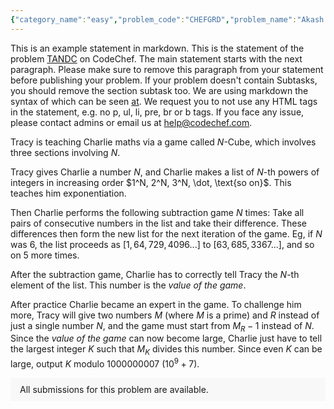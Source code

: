 ```yaml
---
{"category_name":"easy","problem_code":"CHEFGRD","problem_name":"Akash and Grid","problemComponents":{"constraints":"- $1 \\leq T \\leq 10^4$\n- $3 \\leq N \\lt 2 \\cdot 10^4$\n- $N$ is always odd.\n- $1 \\leq x_s, y_s \\leq N$\n","constraintsState":true,"subtasks":"","subtasksState":false,"inputFormat":"- The first line of input contains a single integer $T$, denoting the number of test cases. The description of $T$ test cases follows.\n- Each test case consists of a single line of input, containing three space-separated integers $N, x_s, y_s$ — the size of the grid and the coordinates of Akash\u0027s starting cell.\n","inputFormatState":true,"outputFormat":"For each test case, output in a single line the minimum number of gold coins Akash needs to reach the center.\n","outputFormatState":true,"sampleTestCases":{"0":{"id":1,"input":"2\n3 2 1\n5 3 1","output":"1\n0\n","explanation":"**Test case 1:** For a $3 \\times 3$ grid, the center is at $(2,2)$. It is not possible to reach $(2,2)$ from $(2,1)$ using only diagonal moves. So, Akash will directly go to the center using 1 gold coin.\n\n![](https://s3.amazonaws.com/codechef_shared/download/Images/DAANISH/image.png)\n\n**Test case 2:** $N = 5$, so the center is $(3, 3)$. Akash can go from $(3,1)$ to $(2,2)$ with a diagonal move, then from $(2,2)$ to $(3, 3)$ with another diagonal move. So, he needs zero coins.\n\n![](https://s3.amazonaws.com/codechef_shared/download/Images/DAANISH/image+(1).png)","isDeleted":false}}},"video_editorial_url":"","languages_supported":{"0":"CPP14","1":"C","2":"JAVA","3":"PYTH 3.6","4":"CPP17","5":"PYTH","6":"PYP3","7":"CS2","8":"ADA","9":"PYPY","10":"TEXT","11":"PAS fpc","12":"NODEJS","13":"RUBY","14":"PHP","15":"GO","16":"HASK","17":"TCL","18":"PERL","19":"SCALA","20":"LUA","21":"kotlin","22":"BASH","23":"JS","24":"LISP sbcl","25":"rust","26":"PAS gpc","27":"BF","28":"CLOJ","29":"R","30":"D","31":"CAML","32":"FORT","33":"ASM","34":"swift","35":"FS","36":"WSPC","37":"LISP clisp","38":"SQL","39":"SCM guile","40":"PERL6","41":"ERL","42":"CLPS","43":"ICK","44":"NICE","45":"PRLG","46":"ICON","47":"COB","48":"SCM chicken","49":"PIKE","50":"SCM qobi","51":"ST","52":"SQLQ","53":"NEM"},"max_timelimit":1,"source_sizelimit":50000,"problem_author":"justfun21","problem_tester":"tejas10p","date_added":"28-12-2021","tags":{"0":"justfun21","1":"simple","2":"start21"},"problem_difficulty_level":"Unavailable","best_tag":"","editorial_url":"https://discuss.codechef.com/problems/CHEFGRD","time":{"view_start_date":1641403800,"submit_start_date":1641403800,"visible_start_date":1641403800,"end_date":1735669800},"is_direct_submittable":false,"problemDiscussURL":"https://discuss.codechef.com/search?q=CHEFGRD","is_proctored":false,"visitedContests":{},"layout":"problem"}
---
```

This is an example statement in markdown. This is the statement of the problem [TANDC](https://codechef.com/problems/TANDC) on CodeChef. The main statement starts with the next paragraph. Please make sure to remove this paragraph from your statement before publishing your problem. If your problem doesn't contain Subtasks, you should remove the section subtask too. We are using markdown the syntax of which can be seen [at](https://github.com/showdownjs/showdown/wiki/Showdown's-Markdown-syntax). We request you to not use any HTML tags in the statement, e.g. no p, ul, li, pre, br or b tags. If you face any issue, please contact admins or email us at help@codechef.com.

Tracy is teaching Charlie maths via a game called $N$-Cube, which involves three sections involving $N$.

Tracy gives Charlie a number $N$, and Charlie makes a list of $N$-th powers of integers in increasing order $1^N, 2^N, 3^N, \dot, \text{so on}$. This teaches him exponentiation.

Then Charlie performs the following subtraction game $N$ times: Take all pairs of consecutive numbers in the list and take their difference. These differences then form the new list for the next iteration of the game. Eg, if $N$ was 6, the list proceeds as $[1, 64, 729, 4096 ... ]$ to $[63, 685, 3367 ...]$, and so on $5$ more times.

After the subtraction game, Charlie has to correctly tell Tracy the $N$-th element of the list. This number is the *value of the game*.

After practice Charlie became an expert in the game. To challenge him more, Tracy will give two numbers $M$ (where $M$ is a prime) and $R$ instead of just a single number $N$, and the game must start from $M_R - 1$ instead of $N$. Since the *value of the game* can now become large, Charlie just have to tell the largest integer $K$ such that $M_K$ divides this number. Since even $K$ can be large, output $K$ modulo 1000000007 ($10^9 + 7$).

<aside style='background: #f8f8f8;padding: 10px 15px;'><div>All submissions for this problem are available.</div></aside>